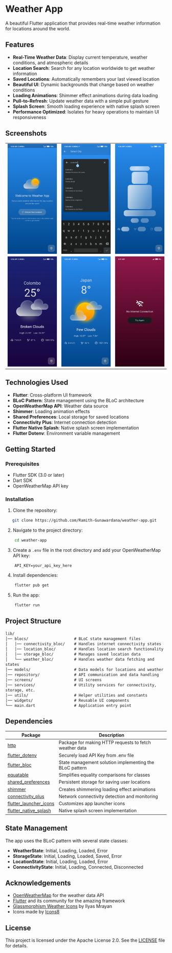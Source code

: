 # Weather App

A beautiful Flutter application that provides real-time weather information for locations around the world.

## Features

 -  **Real-Time Weather Data**: Display current temperature, weather conditions, and atmospheric details
 - **Location Search**: Search for any location worldwide to get weather information
 - **Saved Locations**: Automatically remembers your last viewed location
 - **Beautiful UI**: Dynamic backgrounds that change based on weather conditions
 - **Loading Animations**: Shimmer effect animations during data loading
 - **Pull-to-Refresh**: Update weather data with a simple pull gesture
 - **Splash Screen**: Smooth loading experience with native splash screen
- **Performance Optimized**: Isolates for heavy operations to maintain UI responsiveness

## Screenshots

<table> 
<tr>
<td><img src="assets/screenshots/welcome_screen.jpg" width=270 alt="Welcome Screen"></td>  <td><img src="assets/screenshots/search_screen.jpg" width=270 alt="Search Screen"></td>
<td><img src="assets/screenshots/loading_screen.jpg" width=270 alt="Loading Screen"></td>
</tr>
<tr>
<td><img src="assets/screenshots/location1.jpg" width=270 alt="Weather Screen1"></td> 
<td><img src="assets/screenshots/location2.jpg" width=270 alt="Weather Screen2"></td> 
<td><img src="assets/screenshots/no_internet.jpg" width=270 alt="No Internet Screen"></td> </tr> </table>

## Technologies Used
- **Flutter**: Cross-platform UI framework
- **BLoC Pattern**: State management using the BLoC architecture
- **OpenWeatherMap API**: Weather data source
- **Shimmer**: Loading animation effects
- **Shared Preferences**: Local storage for saved locations
- **Connectivity Plus**: Internet connection detection
- **Flutter Native Splash**: Native splash screen implementation
- **Flutter Dotenv**: Environment variable management

## Getting Started

### Prerequisites
 - Flutter SDK (3.0 or later)
 - Dart SDK
 - OpenWeatherMap API key

### Installation

1. Clone the repository:
```bash
   git clone https://github.com/Ramith-Gunawardana/weather-app.git
```
2. Navigate to the project directory:
```bash
    cd weather-app
```
3. Create a `.env` file in the root directory and add your OpenWeatherMap API key:
```
    API_KEY=your_api_key_here
```
4. Install dependencies:
```bash
    flutter pub get
```
5. Run the app:
```bash
    flutter run
```
## Project Structure
```
lib/ 
│── blocs/                    # BLoC state management files 
│   │── connectivity_bloc/    # Handles internet connectivity states
│   │── location_bloc/        # Handles location search functionality 
│   │── storage_bloc/         # Manages saved location data 
│   └── weather_bloc/         # Handles weather data fetching and states 
│── models/                   # Data models for locations and weather 
│── repository/               # API communication and data handling 
│── screens/                  # UI screens 
│── services/                 # Utility services for connectivity, storage, etc. 
│── utils/                    # Helper utilities and constants
│── widgets/                  # Reusable UI components
└── main.dart                 # Application entry point
```
## Dependencies
<table>
  <thead>
    <tr>
      <th>Package</th>
      <th>Description</th>
    </tr>
  </thead>
  <tbody>
    <tr>
      <td><a href="https://pub.dev/packages/http">http</a></td>
      <td>Package for making HTTP requests to fetch weather data</td>
    </tr>
    <tr>
      <td><a href="https://pub.dev/packages/flutter_dotenv">flutter_dotenv</a></td>
      <td>Securely load API Key from .env file</td>
    </tr>
    <tr>
      <td><a href="https://pub.dev/packages/flutter_bloc">flutter_bloc</a></td>
      <td>State management solution implementing the BLoC pattern</td>
    </tr>
    <tr>
      <td><a href="https://pub.dev/packages/equatable">equatable</a></td>
      <td>Simplifies equality comparisons for classes</td>
    </tr>
    <tr>
      <td><a href="https://pub.dev/packages/shared_preferences">shared_preferences</a></td>
      <td>Persistent storage for saving user locations</td>
    </tr>
    <tr>
      <td><a href="https://pub.dev/packages/shimmer">shimmer</a></td>
      <td>Creates shimmering loading effect animations</td>
    </tr>
    <tr>
      <td><a href="https://pub.dev/packages/connectivity_plus">connectivity_plus</a></td>
      <td>Network connectivity detection and monitoring</td>
    </tr>
    <tr>
      <td><a href="https://pub.dev/packages/flutter_launcher_icons">flutter_launcher_icons</a></td>
      <td>Customizes app launcher icons</td>
    </tr>
    <tr>
      <td><a href="https://pub.dev/packages/flutter_native_splash">flutter_native_splash</a></td>
      <td>Native splash screen implementation</td>
    </tr>
  </tbody>
</table>

## State Management

The app uses the BLoC pattern with several state classes:
 - **WeatherState**: Initial, Loading, Loaded, Error
 - **StorageState**: Initial, Loading, Loaded, Saved, Error
 - **LocationState**: Initial, Loading, Loaded, Error
 - **ConnectivityState**: Initial, Loading, Connected, Disconnected

## Acknowledgements

 - [OpenWeatherMap](https://openweathermap.org/) for the weather data API
 - [Flutter](https://flutter.dev/) and its community for the amazing framework
 - [Glassmorphism Weather Icons](https://www.figma.com/community/file/1283826005232351466) by Ilyas Mrayan
 - Icons made by [Icons8](https://icons8.com/)

 ## License

This project is licensed under the Apache License 2.0. See the [LICENSE](LICENSE) file for details.
